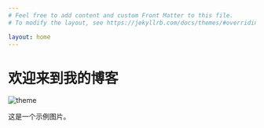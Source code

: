 ```yaml
---
# Feel free to add content and custom Front Matter to this file.
# To modify the layout, see https://jekyllrb.com/docs/themes/#overriding-theme-defaults

layout: home
---
```

# 欢迎来到我的博客 
![theme](theme.png)

这是一个示例图片。
